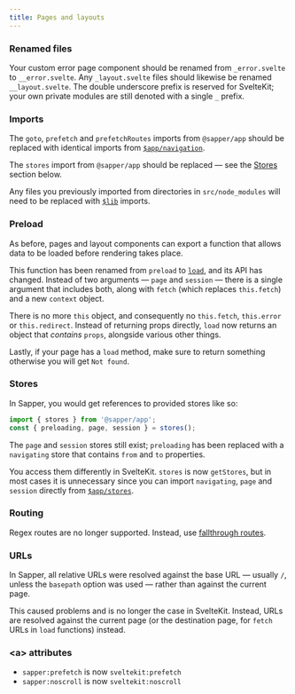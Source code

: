 ```yaml
---
title: Pages and layouts
---
```


### Renamed files

Your custom error page component should be renamed from `_error.svelte` to `__error.svelte`. Any `_layout.svelte` files should likewise be renamed `__layout.svelte`. The double underscore prefix is reserved for SvelteKit; your own private modules are still denoted with a single `_` prefix.

### Imports

The `goto`, `prefetch` and `prefetchRoutes` imports from `@sapper/app` should be replaced with identical imports from [`$app/navigation`](/docs#modules-app-navigation).

The `stores` import from `@sapper/app` should be replaced — see the [Stores](#pages-and-layouts-stores) section below.

Any files you previously imported from directories in `src/node_modules` will need to be replaced with [`$lib`](/docs#modules-lib) imports.

### Preload

As before, pages and layout components can export a function that allows data to be loaded before rendering takes place.

This function has been renamed from `preload` to [`load`](/docs#loading), and its API has changed. Instead of two arguments — `page` and `session` — there is a single argument that includes both, along with `fetch` (which replaces `this.fetch`) and a new `context` object.

There is no more `this` object, and consequently no `this.fetch`, `this.error` or `this.redirect`. Instead of returning props directly, `load` now returns an object that _contains_ `props`, alongside various other things.

Lastly, if your page has a `load` method, make sure to return something otherwise you will get `Not found`.

### Stores

In Sapper, you would get references to provided stores like so:

```js
import { stores } from '@sapper/app';
const { preloading, page, session } = stores();
```

The `page` and `session` stores still exist; `preloading` has been replaced with a `navigating` store that contains `from` and `to` properties.

You access them differently in SvelteKit. `stores` is now `getStores`, but in most cases it is unnecessary since you can import `navigating`, `page` and `session` directly from [`$app/stores`](/docs#modules-app-stores).

### Routing

Regex routes are no longer supported. Instead, use [fallthrough routes](/docs#routing-advanced-fallthrough-routes).

### URLs

In Sapper, all relative URLs were resolved against the base URL — usually `/`, unless the `basepath` option was used — rather than against the current page.

This caused problems and is no longer the case in SvelteKit. Instead, URLs are resolved against the current page (or the destination page, for `fetch` URLs in `load` functions) instead.

### &lt;a&gt; attributes

- `sapper:prefetch` is now `sveltekit:prefetch`
- `sapper:noscroll` is now `sveltekit:noscroll`
